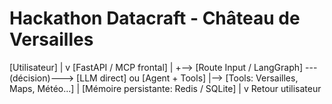 # Hackathon Datacraft - Château de Versailles

[Utilisateur]
      |
      v
[FastAPI / MCP frontal]
      |
      +--> [Route Input / LangGraph] ---(décision)---> [LLM direct] ou [Agent + Tools]
                                                   |--> [Tools: Versailles, Maps, Météo...]
                                                   |
                                                [Mémoire persistante: Redis / SQLite]
      |
      v
   Retour utilisateur
